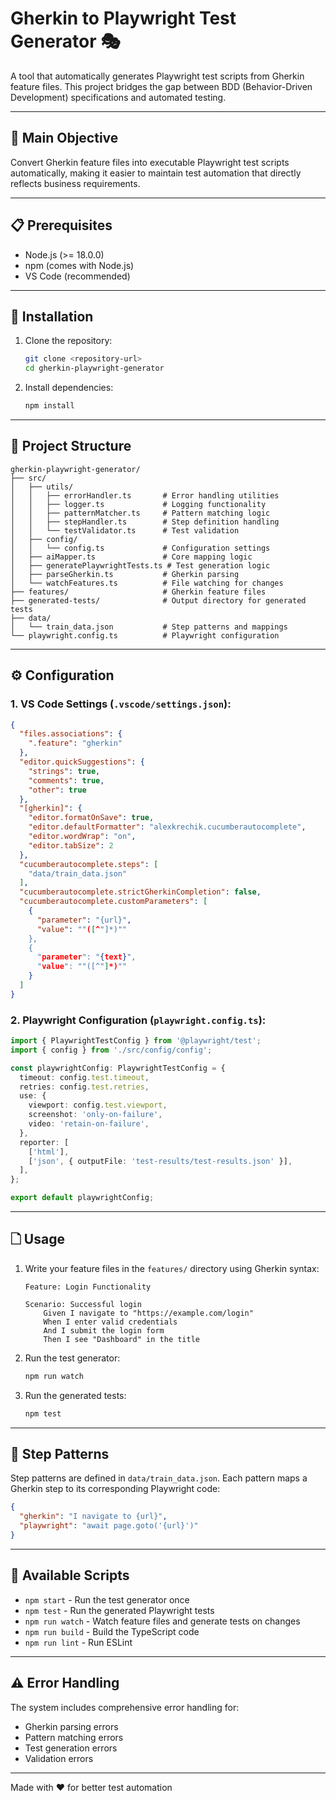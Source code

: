 # Gherkin to Playwright Test Generator 🎭

A tool that automatically generates Playwright test scripts from Gherkin feature files. This project bridges the gap between BDD (Behavior-Driven Development) specifications and automated testing.

---

## 🎯 Main Objective

Convert Gherkin feature files into executable Playwright test scripts automatically, making it easier to maintain test automation that directly reflects business requirements.

---

## 📋 Prerequisites

- Node.js (>= 18.0.0)
- npm (comes with Node.js)
- VS Code (recommended)

---

## 🚀 Installation

1. Clone the repository:
   ```bash
   git clone <repository-url>
   cd gherkin-playwright-generator
   ```

2. Install dependencies:
   ```bash
   npm install
   ```

---

## 📁 Project Structure

```plaintext
gherkin-playwright-generator/
├── src/
│   ├── utils/
│   │   ├── errorHandler.ts       # Error handling utilities
│   │   ├── logger.ts             # Logging functionality
│   │   ├── patternMatcher.ts     # Pattern matching logic
│   │   ├── stepHandler.ts        # Step definition handling
│   │   └── testValidator.ts      # Test validation
│   ├── config/
│   │   └── config.ts             # Configuration settings
│   ├── aiMapper.ts               # Core mapping logic
│   ├── generatePlaywrightTests.ts # Test generation logic
│   ├── parseGherkin.ts           # Gherkin parsing
│   └── watchFeatures.ts          # File watching for changes
├── features/                     # Gherkin feature files
├── generated-tests/              # Output directory for generated tests
├── data/
│   └── train_data.json           # Step patterns and mappings
└── playwright.config.ts          # Playwright configuration
```

---

## ⚙️ Configuration

### 1. VS Code Settings (`.vscode/settings.json`):

```json
{
  "files.associations": {
    ".feature": "gherkin"
  },
  "editor.quickSuggestions": {
    "strings": true,
    "comments": true,
    "other": true
  },
  "[gherkin]": {
    "editor.formatOnSave": true,
    "editor.defaultFormatter": "alexkrechik.cucumberautocomplete",
    "editor.wordWrap": "on",
    "editor.tabSize": 2
  },
  "cucumberautocomplete.steps": [
    "data/train_data.json"
  ],
  "cucumberautocomplete.strictGherkinCompletion": false,
  "cucumberautocomplete.customParameters": [
    {
      "parameter": "{url}",
      "value": ""([^"]*)""
    },
    {
      "parameter": "{text}",
      "value": ""([^"]*)""
    }
  ]
}
```

### 2. Playwright Configuration (`playwright.config.ts`):

```typescript
import { PlaywrightTestConfig } from '@playwright/test';
import { config } from './src/config/config';

const playwrightConfig: PlaywrightTestConfig = {
  timeout: config.test.timeout,
  retries: config.test.retries,
  use: {
    viewport: config.test.viewport,
    screenshot: 'only-on-failure',
    video: 'retain-on-failure',
  },
  reporter: [
    ['html'],
    ['json', { outputFile: 'test-results/test-results.json' }],
  ],
};

export default playwrightConfig;
```

---

## 🗋 Usage

1. Write your feature files in the `features/` directory using Gherkin syntax:

   ```gherkin
   Feature: Login Functionality

   Scenario: Successful login
       Given I navigate to "https://example.com/login"
       When I enter valid credentials
       And I submit the login form
       Then I see "Dashboard" in the title
   ```

2. Run the test generator:
   ```bash
   npm run watch
   ```

3. Run the generated tests:
   ```bash
   npm test
   ```

---

## 🔄 Step Patterns

Step patterns are defined in `data/train_data.json`. Each pattern maps a Gherkin step to its corresponding Playwright code:

```json
{
  "gherkin": "I navigate to {url}",
  "playwright": "await page.goto('{url}')"
}
```

---

## 📄 Available Scripts

- `npm start` - Run the test generator once
- `npm test` - Run the generated Playwright tests
- `npm run watch` - Watch feature files and generate tests on changes
- `npm run build` - Build the TypeScript code
- `npm run lint` - Run ESLint

---

## ⚠️ Error Handling

The system includes comprehensive error handling for:
- Gherkin parsing errors
- Pattern matching errors
- Test generation errors
- Validation errors

---

  Made with ❤️ for better test automation

